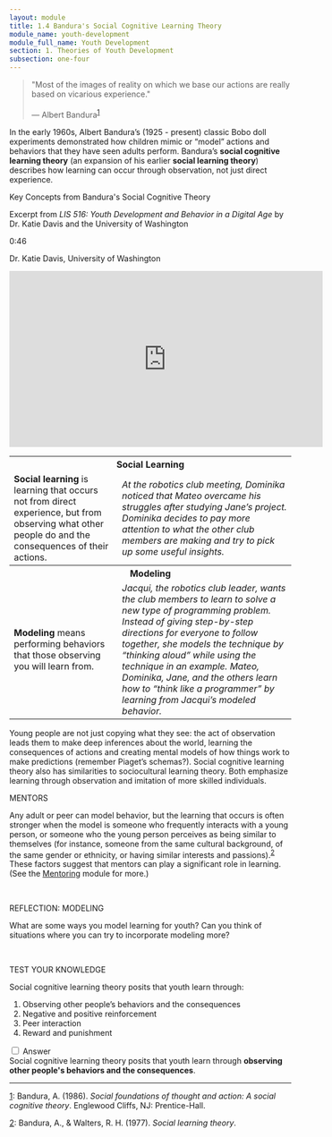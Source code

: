 ```yaml
---
layout: module
title: 1.4 Bandura's Social Cognitive Learning Theory
module_name: youth-development
module_full_name: Youth Development
section: 1. Theories of Youth Development
subsection: one-four
---
```


>"Most of the images of reality on which we base our actions are really based on vicarious experience."<br/><br/>— Albert Bandura<sup><a name="1" href="#fn1">1</a></sup>

In the early 1960s, Albert Bandura’s (1925 - present) classic Bobo doll experiments demonstrated how children mimic or “model” actions and behaviors that they have seen adults perform. Bandura’s **social cognitive learning theory** (an expansion of his earlier **social learning theory**) describes how learning can occur through observation, not just direct experience. 

<div class="explanatory">
  <p>Key Concepts from Bandura's Social Cognitive Theory</p>
  <p>Excerpt from <i>LIS 516: Youth Development and Behavior in a Digital Age</i> by Dr. Katie Davis and the University of Washington</p>
<p class="videotime">0:46</p><p class="source">Dr. Katie Davis, University of Washington</p>

<div class="video">
<iframe width="560" height="315" src="https://www.youtube.com/embed/M8x1AfXWXQ4" frameborder="0" allow="autoplay; encrypted-media" allowfullscreen></iframe>
</div></div>


<table class="colorful-th"> 
  <tr><th colspan="2">Social Learning</th></tr>
  <tr><td><b>Social learning</b> is learning that occurs not from direct experience, but from observing what other people do and the consequences of their actions. </td><td><i>At the robotics club meeting, Dominika noticed that Mateo overcame his struggles after studying Jane’s project. Dominika decides to pay more attention to what the other club members are making and try to pick up some useful insights.</i></td></tr>
  <tr><th colspan="2">Modeling</th></tr>
  <tr><td><b>Modeling</b> means performing behaviors that those observing you will learn from. </td><td><i>Jacqui, the robotics club leader, wants the club members to learn to solve a new type of programming problem. Instead of giving step-by-step directions for everyone to follow together, she models the technique by “thinking aloud” while using the technique in an example. Mateo, Dominika, Jane, and the others learn how to “think like a programmer” by learning from Jacqui’s modeled behavior.</i></td></tr> 
</table>


Young people are not just copying what they see: the act of observation leads them to make deep inferences about the world, learning the consequences of actions and creating mental models of how things work to make predictions (remember Piaget’s schemas?). Social cognitive learning theory also has similarities to sociocultural learning theory. Both emphasize learning through observation and imitation of more skilled individuals. 

<div class="explanatory">  
  <p><span class="box-title">MENTORS</span></p> 
  <p>Any adult or peer can model behavior, but the learning that occurs is often stronger when the model is someone who frequently interacts with a young person, or someone who the young person perceives as being similar to themselves (for instance, someone from the same cultural background, of the same gender or ethnicity, or having similar interests and passions).<sup><a name="2" href="#fn2">2</a></sup> These factors suggest that mentors can play a significant role in learning. (See the <a href="../mentoring/" target="_blank">Mentoring</a> module for more.)</p>
</div>
<br>
    
<div class="reflection"> 

  <p><span class="box-title">REFLECTION: MODELING</span></p> 

  <p>What are some ways you model learning for youth? Can you think of situations where you can try to incorporate modeling more? </p>
</div>
<br>

<div class="reflection"> 

  <p><span class="box-title">TEST YOUR KNOWLEDGE</span></p> 

  <p>Social cognitive learning theory posits that youth learn through:</p> 
  <ol>
  <li>Observing other people’s behaviors and the consequences </li>
  <li>Negative and positive reinforcement</li>
  <li>Peer interaction</li>
  <li>Reward and punishment </li>
  </ol>

  <input id="collapsible_2" class="toggle" type="checkbox">
  <label for="collapsible_2" class="lbl-toggle">Answer</label>
  <div class="collapsible-content">
    <div class="content-inner">
Social cognitive learning theory posits that youth learn through <b>observing other people's behaviors and the consequences</b>.
</div>
  </div>
</div>

<hr/>

<a name="fn1" href="#1">1</a>: Bandura, A. (1986). _Social foundations of thought and action: A social cognitive theory_. Englewood Cliffs, NJ: Prentice-Hall.

<a name="fn2" href="#2">2</a>: Bandura, A., & Walters, R. H. (1977). _Social learning theory_.
